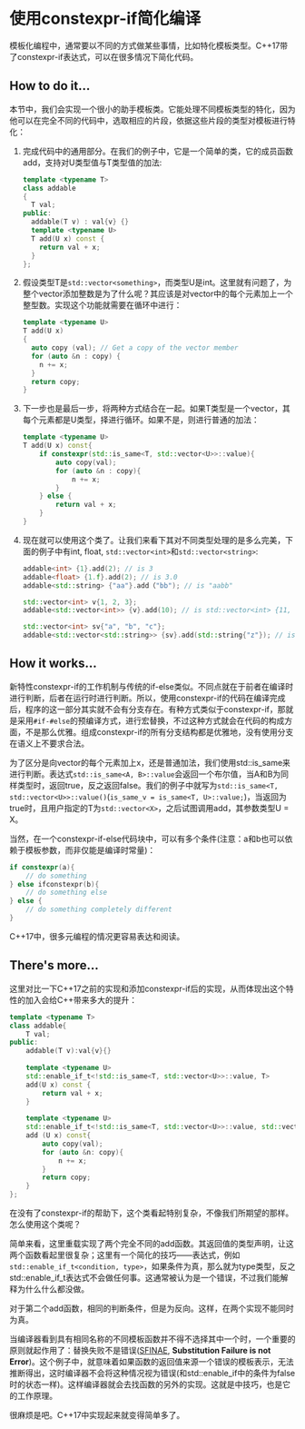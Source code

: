 # 使用constexpr-if简化编译

模板化编程中，通常要以不同的方式做某些事情，比如特化模板类型。C++17带了constexpr-if表达式，可以在很多情况下简化代码。

## How to do it...

本节中，我们会实现一个很小的助手模板类。它能处理不同模板类型的特化，因为他可以在完全不同的代码中，选取相应的片段，依据这些片段的类型对模板进行特化：

1. 完成代码中的通用部分。在我们的例子中，它是一个简单的类，它的成员函数add，支持对U类型值与T类型值的加法:

   ```c++
   template <typename T>
   class addable
   {
     T val;
   public:
     addable(T v) : val{v} {}
     template <typename U>
     T add(U x) const {
       return val + x;
     }
   };
   ```

2. 假设类型T是`std::vector<something>`，而类型U是int。这里就有问题了，为整个vector添加整数是为了什么呢？其应该是对vector中的每个元素加上一个整型数。实现这个功能就需要在循环中进行：

   ```c++
   template <typename U>
   T add(U x)
   {
     auto copy (val); // Get a copy of the vector member
     for (auto &n : copy) {
       n += x;
     }
     return copy;
   }
   ```

3. 下一步也是最后一步，将两种方式结合在一起。如果T类型是一个vector，其每个元素都是U类型，择进行循环。如果不是，则进行普通的加法：

   ```c++
   template <typename U>
   T add(U x) const{
       if constexpr(std::is_same<T, std::vector<U>>::value){
           auto copy(val);
           for (auto &n : copy){
               n += x;
           }
       } else {
           return val + x;
       }
   }
   ```

4. 现在就可以使用这个类了。让我们来看下其对不同类型处理的是多么完美，下面的例子中有int, float, `std::vector<int>`和`std::vector<string>`:

   ```c++
   addable<int> {1}.add(2); // is 3
   addable<float> {1.f}.add(2); // is 3.0
   addable<std::string> {"aa"}.add（"bb"); // is "aabb"

   std::vector<int> v{1, 2, 3};
   addable<std::vector<int>> {v}.add(10); // is std::vector<int> {11, 12, 13}

   std::vector<int> sv{"a", "b", "c"};
   addable<std::vector<std::string>> {sv}.add(std::string{"z"}); // is {"az", "bz", "cz"}
   ```


## How it works...

新特性constexpr-if的工作机制与传统的if-else类似。不同点就在于前者在编译时进行判断，后者在运行时进行判断。所以，使用constexpr-if的代码在编译完成后，程序的这一部分其实就不会有分支存在。有种方式类似于constexpr-if，那就是采用`#if-#else`的预编译方式，进行宏替换，不过这种方式就会在代码的构成方面，不是那么优雅。组成constexpr-if的所有分支结构都是优雅地，没有使用分支在语义上不要求合法。

为了区分是向vector的每个元素加上x，还是普通加法，我们使用std::is_same来进行判断。表达式`std::is_same<A, B>::value`会返回一个布尔值，当A和B为同样类型时，返回true，反之返回false。我们的例子中就写为`std::is_same<T, std::vector<U>>::value()`(`is_same_v = is_same<T, U>::value;`)，当返回为true时，且用户指定的T为`std::vector<X>`，之后试图调用add，其参数类型U = X。

当然，在一个constexpr-if-else代码块中，可以有多个条件(注意：a和b也可以依赖于模板参数，而非仅能是编译时常量)：

```c++
if constexpr(a){
    // do something
} else ifconstexpr(b){
    // do something else
} else {
    // do something completely different
}
```

C++17中，很多元编程的情况更容易表达和阅读。

## There's more...

这里对比一下C++17之前的实现和添加constexpr-if后的实现，从而体现出这个特性的加入会给C++带来多大的提升：

```c++
template <typename T>
class addable{
    T val;
public:
    addable(T v):val{v}{}
    
    template <typename U>
    std::enable_if_t<!std::is_same<T, std::vector<U>>::value, T> 
    add(U x) const {
        return val + x;
    }
    
    template <typename U>
    std::enable_if_t<!std::is_same<T, std::vector<U>>::value, std::vector<U>>
    add (U x) const{
        auto copy(val);
        for (auto &n: copy){
            n += x;
        }
        return copy;
    }
};
```

在没有了constexpr-if的帮助下，这个类看起特别复杂，不像我们所期望的那样。怎么使用这个类呢？

简单来看，这里重载实现了两个完全不同的add函数。其返回值的类型声明，让这两个函数看起里很复杂；这里有一个简化的技巧——表达式，例如`std::enable_if_t<condition, type>`，如果条件为真，那么就为type类型，反之std::enable_if_t表达式不会做任何事。这通常被认为是一个错误，不过我们能解释为什么什么都没做。

对于第二个add函数，相同的判断条件，但是为反向。这样，在两个实现不能同时为真。

当编译器看到具有相同名称的不同模板函数并不得不选择其中一个时，一个重要的原则就起作用了：替换失败不是错误([SFINAE](http://zh.cppreference.com/w/cpp/language/sfinae), **Substitution Failure is not Error**)。这个例子中，就意味着如果函数的返回值来源一个错误的模板表示，无法推断得出，这时编译器不会将这种情况视为错误(和std::enable_if中的条件为false时的状态一样)。这样编译器就会去找函数的另外的实现。这就是中技巧，也是它的工作原理。

很麻烦是吧。C++17中实现起来就变得简单多了。